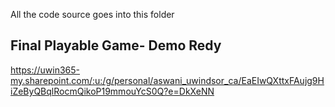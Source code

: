 All the code source goes into this folder

## Final Playable Game- Demo Redy
https://uwin365-my.sharepoint.com/:u:/g/personal/aswani_uwindsor_ca/EaEIwQXttxFAujg9HiZeByQBqlRocmQikoP19mmouYcS0Q?e=DkXeNN

